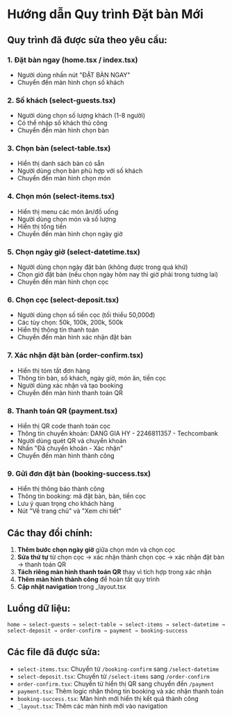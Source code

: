 # Hướng dẫn Quy trình Đặt bàn Mới

## Quy trình đã được sửa theo yêu cầu:

### 1. Đặt bàn ngay (home.tsx / index.tsx)
- Người dùng nhấn nút "ĐẶT BÀN NGAY"
- Chuyển đến màn hình chọn số khách

### 2. Số khách (select-guests.tsx)
- Người dùng chọn số lượng khách (1-8 người)
- Có thể nhập số khách thủ công
- Chuyển đến màn hình chọn bàn

### 3. Chọn bàn (select-table.tsx)
- Hiển thị danh sách bàn có sẵn
- Người dùng chọn bàn phù hợp với số khách
- Chuyển đến màn hình chọn món

### 4. Chọn món (select-items.tsx)
- Hiển thị menu các món ăn/đồ uống
- Người dùng chọn món và số lượng
- Hiển thị tổng tiền
- Chuyển đến màn hình chọn ngày giờ

### 5. Chọn ngày giờ (select-datetime.tsx)
- Người dùng chọn ngày đặt bàn (không được trong quá khứ)
- Chọn giờ đặt bàn (nếu chọn ngày hôm nay thì giờ phải trong tương lai)
- Chuyển đến màn hình chọn cọc

### 6. Chọn cọc (select-deposit.tsx)
- Người dùng chọn số tiền cọc (tối thiểu 50,000đ)
- Các tùy chọn: 50k, 100k, 200k, 500k
- Hiển thị thông tin thanh toán
- Chuyển đến màn hình xác nhận đặt bàn

### 7. Xác nhận đặt bàn (order-confirm.tsx)
- Hiển thị tóm tắt đơn hàng
- Thông tin bàn, số khách, ngày giờ, món ăn, tiền cọc
- Người dùng xác nhận và tạo booking
- Chuyển đến màn hình thanh toán QR

### 8. Thanh toán QR (payment.tsx)
- Hiển thị QR code thanh toán cọc
- Thông tin chuyển khoản: DANG GIA HY - 2246811357 - Techcombank
- Người dùng quét QR và chuyển khoản
- Nhấn "Đã chuyển khoản - Xác nhận"
- Chuyển đến màn hình thành công

### 9. Gửi đơn đặt bàn (booking-success.tsx)
- Hiển thị thông báo thành công
- Thông tin booking: mã đặt bàn, bàn, tiền cọc
- Lưu ý quan trọng cho khách hàng
- Nút "Về trang chủ" và "Xem chi tiết"

## Các thay đổi chính:

1. **Thêm bước chọn ngày giờ** giữa chọn món và chọn cọc
2. **Sửa thứ tự** từ chọn cọc → xác nhận thành chọn cọc → xác nhận đặt bàn → thanh toán QR
3. **Tách riêng màn hình thanh toán QR** thay vì tích hợp trong xác nhận
4. **Thêm màn hình thành công** để hoàn tất quy trình
5. **Cập nhật navigation** trong _layout.tsx

## Luồng dữ liệu:

```
home → select-guests → select-table → select-items → select-datetime → select-deposit → order-confirm → payment → booking-success
```

## Các file đã được sửa:

- `select-items.tsx`: Chuyển từ `/booking-confirm` sang `/select-datetime`
- `select-deposit.tsx`: Chuyển từ `/select-items` sang `/order-confirm`
- `order-confirm.tsx`: Chuyển từ hiển thị QR sang chuyển đến `/payment`
- `payment.tsx`: Thêm logic nhận thông tin booking và xác nhận thanh toán
- `booking-success.tsx`: Màn hình mới hiển thị kết quả thành công
- `_layout.tsx`: Thêm các màn hình mới vào navigation



